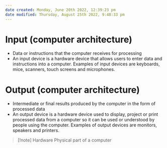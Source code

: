 ```yaml
---
date created: Monday, June 20th 2022, 12:39:23 pm
date modified: Thursday, August 25th 2022, 9:48:33 pm
---
```


# Input (computer architecture)

- Data or instructions that the computer receives for processing
- An input device is a hardware device that allows users to enter data and instructions into a computer. Examples of input devices are keyboards, mice, scanners, touch screens and microphones.

# Output (computer architecture)

- Intermediate or final results produced by the computer in the form of processed data
- An output device is a hardware device used to display, project or print processed data from a computer so it can be used or understood by people using the computer. Examples of output devices are monitors, speakers and printers.

> [!note] Hardware
> Physical part of a computer